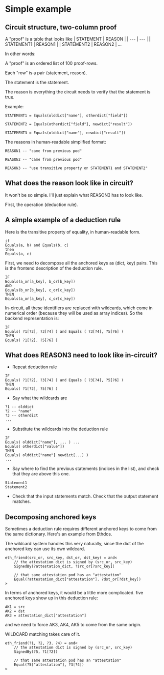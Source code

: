 # Simple example


## Circuit structure, two-column proof

A "proof" is a table that looks like
| STATEMENT | REASON |
| --- | --- |
| STATEMENT1 | REASON1 |
| STATEMENT2 | REASON2 |
...

In other words:

A "proof" is an ordered list of 100 proof-rows.

Each "row" is a pair (statement, reason).

The statement is the statement.

The reason is everything the circuit needs to verify that the statement is true.

Example:

```
STATEMENT1 = Equals(olddict["name"], otherdict["field"])

STATEMENT2 = Equals(otherdict["field"], newdict["result"])

STATEMENT3 = Equals(olddict["name"], newdict["result"])
```

The reasons in human-readable simplified format:

```
REASON1 -- "came from previous pod"

REASON2 -- "came from previous pod"

REASON3 -- "use transitive property on STATEMENT1 and STATEMENT2"
```

## What does the reason look like in circuit?

It won't be so simple.  I'll just explain what REASON3 has to look like.

First, the operation (deduction rule).

## A simple example of a deduction rule

Here is the transitive property of equality, in human-readable form.
```
if
Equals(a, b) and Equals(b, c)
then
Equals(a, c)
```

First, we need to decompose all the anchored keys as (dict, key) pairs.  This is the frontend description of the deduction rule.
```
IF
Equals(a_or[a_key], b_or[b_key])
AND
Equals(b_or[b_key], c_or[c_key])
THEN
Equals(a_or[a_key], c_or[c_key])
```

In-circuit, all these identifiers are replaced with wildcards, which come in numerical order (because they will be used as array indices).  So the backend representation is:
```
IF
Equals( ?1[?2], ?3[?4] ) and Equals ( ?3[?4], ?5[?6] )
THEN
Equals( ?1[?2], ?5[?6] )
```


## What does REASON3 need to look like in-circuit?

- Repeat deduction rule
 ```
IF
Equals( ?1[?2], ?3[?4] ) and Equals ( ?3[?4], ?5[?6] )
THEN
Equals( ?1[?2], ?5[?6] )
```
- Say what the wildcards are
```
?1 -- olddict
?2 -- "name"
?3 -- otherdict
...
```
- Substitute the wildcards into the deduction rule
```
IF
Equals( olddict["name"], ... ) ...
Equals( otherdict["value"])
THEN
Equals( olddict["name"] newdict[...] )
...
```
- Say where to find the previous statements (indices in the list), and check that they are above this one.
```
Statement1
Statement2
```
- Check that the input statements match.  Check that the output statement matches.



## Decomposing anchored keys

Sometimes a deduction rule requires different anchored keys to come from the same dictionary.  Here's an example from Ethdos.

The wildcard system handles this very naturally, since the dict of the anchored key can use its own wildcard.

```
eth_friend(src_or, src_key, dst_or, dst_key) = and<
    // the attestation dict is signed by (src_or, src_key)
    SignedBy(?attestation_dict, ?src_or[?src_key])

    // that same attestation pod has an "attestation"
    Equal(?attestation_dict["attestation"], ?dst_or[?dst_key])
>
```

In terms of anchored keys, it would be a little more complicated. five anchored keys show up in this deduction rule:
```
AK1 = src
AK2 = dst
AK3 = attestation_dict["attestation"]
```

and we need to force AK3, AK4, AK5 to come from the same origin.

WILDCARD matching takes care of it.

```
eth_friend(?1, ?2, ?3, ?4) = and<
    // the attestation dict is signed by (src_or, src_key)
    SignedBy(?5, ?1[?2])

    // that same attestation pod has an "attestation"
    Equal(?5["attestation"], ?3[?4])
>
```
